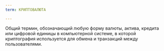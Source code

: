 ```yaml
---
term: КРИПТОВАЛЮТА

---
```

Общий термин, обозначающий любую форму валюты, актива, кредита или цифровой единицы в компьютерной системе, в которой криптография используется для обмена и транзакций между пользователями.